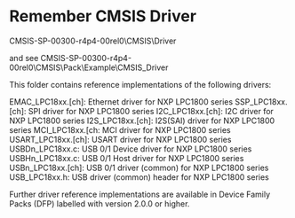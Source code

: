 # Remember CMSIS Driver

CMSIS-SP-00300-r4p4-00rel0\CMSIS\Driver

and see 
CMSIS-SP-00300-r4p4-00rel0\CMSIS\Pack\Example\CMSIS_Driver


This folder contains reference implementations of the following drivers:

 EMAC_LPC18xx.[ch]:       Ethernet driver for NXP LPC1800 series
 SSP_LPC18xx.[ch]:        SPI driver for NXP LPC1800 series
 I2C_LPC18xx.[ch]:        I2C driver for NXP LPC1800 series
 I2S_LPC18xx.[ch]:        I2S(SAI) driver for NXP LPC1800 series
 MCI_LPC18xx.[ch:         MCI driver for NXP LPC1800 series
 USART_LPC18xx.[ch]:      USART driver for NXP LPC1800 series
 USBDn_LPC18xx.c:         USB 0/1 Device driver for NXP LPC1800 series
 USBHn_LPC18xx.c:         USB 0/1 Host driver for NXP LPC1800 series
 USBn_LPC18xx.[ch]:       USB 0/1 driver (common) for NXP LPC1800 series
 USB_LPC18xx.h:           USB driver (common) header for NXP LPC1800 series

Further driver reference implementations are available in 
Device Family Packs (DFP) labelled with version 2.0.0 or higher. 
